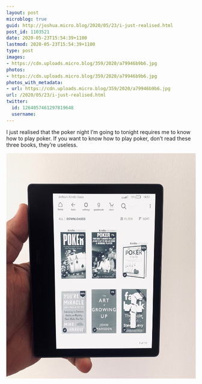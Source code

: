```yaml
---
layout: post
microblog: true
guid: http://joshua.micro.blog/2020/05/23/i-just-realised.html
post_id: 1103521
date: 2020-05-23T15:54:39+1100
lastmod: 2020-05-23T15:54:39+1100
type: post
images:
- https://cdn.uploads.micro.blog/359/2020/a79946b9b6.jpg
photos:
- https://cdn.uploads.micro.blog/359/2020/a79946b9b6.jpg
photos_with_metadata:
- url: https://cdn.uploads.micro.blog/359/2020/a79946b9b6.jpg
url: /2020/05/23/i-just-realised.html
twitter:
  id: 1264057461297819648
  username: 
---
```

I just realised that the poker night I’m going to tonight requires me to know how to play poker. If you want to know how to play poker, don’t read these three books, they’re useless.

<img src="uploads/2020/a79946b9b6.jpg" width="599" height="600" alt="" />
